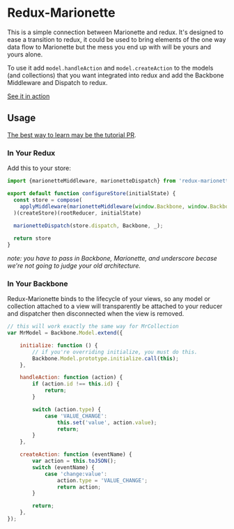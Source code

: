 # Redux-Marionette

This is a simple connection between Marionette and redux. It's designed to ease a transition to redux, it could be used to bring elements of the one way data flow to Marionette but the mess you end up with will be yours and yours alone.

To use it add `model.handleAction` and `model.createAction` to the models (and collections) that you want integrated into redux and add the Backbone Middleware and Dispatch to redux.

[See it in action](http://stutrek.github.io/redux-marionette/)

## Usage

[The best way to learn may be the tutorial PR](https://github.com/stutrek/redux-marionette/pull/1/files).

### In Your Redux

Add this to your store:

```javascript
import {marionetteMiddleware, marionetteDispatch} from 'redux-marionette';

export default function configureStore(initialState) {
  const store = compose(
    applyMiddleware(marionetteMiddleware(window.Backbone, window.Backbone.Marionette, window._))
  )(createStore)(rootReducer, initialState)
  
  marionetteDispatch(store.dispatch, Backbone, _);

  return store
}

```

_note: you have to pass in Backbone, Marionette, and underscore becase we're not going to judge your old architecture._

### In Your Backbone

Redux-Marionette binds to the lifecycle of your views, so any model or collection attached to a view will transparently be attached to your reducer and dispatcher then disconnected when the view is removed.

```javascript
// this will work exactly the same way for MrCollection
var MrModel = Backbone.Model.extend({

	initialize: function () {
		// if you're overriding initialize, you must do this.
		Backbone.Model.prototype.initialize.call(this);
	},

	handleAction: function (action) {
		if (action.id !== this.id) {
			return;
		}

		switch (action.type) {
			case 'VALUE_CHANGE':
				this.set('value', action.value);
				return;
		}
	},

	createAction: function (eventName) {
		var action = this.toJSON();
		switch (eventName) {
			case 'change:value':
				action.type = 'VALUE_CHANGE';
				return action;
		}

		return;
	},
});
```
